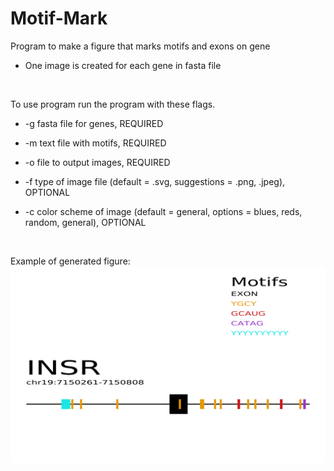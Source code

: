 # Motif-Mark

Program to make a figure that marks motifs and exons on gene

- One image is created for each gene in fasta file

<br /> 

To use program run the program with these flags. 

- -g fasta file for genes, REQUIRED

- -m text file with motifs, REQUIRED

- -o file to output images, REQUIRED

- -f type of image file (default = .svg, suggestions = .png, .jpeg), OPTIONAL

- -c color scheme of image (default = general, options = blues, reds, random, general), OPTIONAL

<br />

Example of generated figure:
![alt text](https://github.com/maddygriz/motif-mark/blob/master/Images/INSR.svg)
